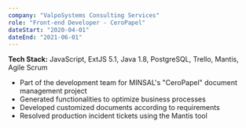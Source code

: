 ```yaml
---
company: "ValpoSystems Consulting Services"
role: "Front-end Developer - CeroPapel"
dateStart: "2020-04-01"
dateEnd: "2021-06-01"
---
```


**Tech Stack:** JavaScript, ExtJS 5.1, Java 1.8, PostgreSQL, Trello, Mantis, Agile Scrum

* Part of the development team for MINSAL's "CeroPapel" document management project
* Generated functionalities to optimize business processes
* Developed customized documents according to requirements
* Resolved production incident tickets using the Mantis tool
